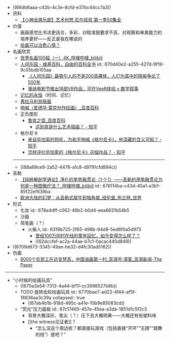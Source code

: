 - ((66db8aaa-c42b-4c3e-8cfd-e37bc44cc7a3))
- 资料
	- [【小神龙俱乐部】艺术创想 尼尔叔叔 第一季50集全](https://www.bilibili.com/video/BV1ft411D7Kv)
- 价值
	- 画画感觉比书法更适合，多彩、对稳准狠要求不高、对观察和审美能力的培养更好——反正是我在哪说的
	- [绘画可以治愈心情？](https://mp.weixin.qq.com/s/DqbeUCyBfeoK_NE1jHBzNA)
- 名画欣赏
	- [世界名画100幅（一）4K_哔哩哔哩_bilibili](https://www.bilibili.com/video/BV1ou4y1272B)
	- [人间乐园 - 维基百科，自由的百科全书](https://zh.wikipedia.org/wiki/%E4%BA%BA%E9%97%B4%E4%B9%90%E5%9B%AD)
	  id:: 670d40e2-a255-427d-9f19-9c05bdb105aa
		- [《人间乐园》最吸引人的不是200具裸体，人们为其中的隐喻争论了500年](https://www.douban.com/note/663983211/)
		- [戛纳电影节推出18部VR作品，可在VeeR体验 « 数字叙事](https://www.shuzix.com/21907.html)
	- [记忆的永恒](https://baike.baidu.com/item/%E8%AE%B0%E5%BF%86%E7%9A%84%E6%B0%B8%E6%81%92)（时间、记忆）
	- [弗拉马利翁版画](https://zhuanlan.zhihu.com/p/383464400)
	- [呐喊（爱德华·蒙克创作绘画）_百度百科](https://baike.baidu.com/item/%E5%91%90%E5%96%8A/2647556)
	- 正负图形
		- [鲁宾之壶_百度百科](https://baike.baidu.com/item/%E9%B2%81%E5%AE%BE%E4%B9%8B%E5%A3%B6/159841)
			- [这到底是什么艺术插画？ - 知乎](https://www.zhihu.com/question/51606398)
	- 格尔尼卡
		- [来自毕加索的怒吼，为和平呐喊《格尔尼卡》，他深藏的含义可知？ - 知乎](https://zhuanlan.zhihu.com/p/93628141)
		- [怎样评价毕加索的《格尔尼卡》这幅作品？ - 知乎](https://www.zhihu.com/question/300091471)
	- ---
	- ((68a69ce9-2a52-4476-a1c8-d9791cfd894c))
- 丢勒
	- [【纯粹解剖学通论】净化的笔势融贯论（1-1-1）——丢勒的用笔融贯论为何是一种图像疗法？_哔哩哔哩_bilibili](https://www.bilibili.com/video/BV19p4y1L749)
	  id:: 676114ba-c43d-45a1-a3b1-85f22ef639ba
	- [欧洲大陆的幻梦：从丢勒式犀牛到独角兽_纽伦堡_布兰特_世界](https://www.sohu.com/a/606305302_694312)
- 形式
	- 化妆
	  id:: 678a4dff-c062-46b2-b0d4-eea6631b54b5
	- 沙画
	- 简笔画（？）
		- 火柴人
		  id:: 6319b725-2f65-498b-94d8-5ed6f0a5d973
			- [曾经100万同时在线的童年回忆，如今变得怎么样了？](https://www.bilibili.com/video/BV1Mq4y1B73t)
			- ((62dccfef-ac2a-44ae-b7c1-0acac440d849))
- ((6709d673-3345-49ae-be32-d4fc30ad5162))
- 仿画
	- [8000个农民工在这变梵高，中国油画第一村_澎湃号·湃客_澎湃新闻-The Paper](https://www.thepaper.cn/newsDetail_forward_12157860)
- ---
- “小时候的绘画玩具”
	- ((670a3e54-7313-4a44-bf11-cc3998527b8b))
	- TODO 旋转齿轮绘画玩具
	  id:: 6770bae7-ad23-4f44-af5f-18836aa3c39a
	  collapsed:: true
		- ((67ab4b1b-918d-495c-a41e-10b9e85083cd))
	- “荧光”压力画板
	  id:: 67c17465-457e-45ea-a3da-1851d1c5f2c5
		- 背景大概深灰，笔尖（？）压下去大概明黄——大概还有些塑料味
		- [[the witness见证者]]？
			- “怎么没这个周边呢？都直接玩游戏（包括直接“开环”“无限”“跳舞的线”）是吧？”